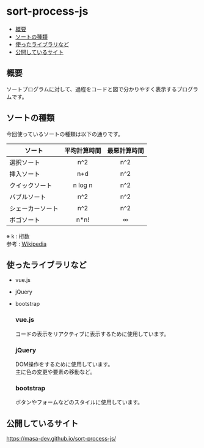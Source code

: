 # sort-process-js

- [概要](#概要)
- [ソートの種類](#ソートの種類)
- [使ったライブラリなど](#使ったライブラリなど)
- [公開しているサイト](#公開しているサイト)

## 概要

ソートプログラムに対して、過程をコードと図で分かりやすく表示するプログラムです。

## ソートの種類

今回使っているソートの種類は以下の通りです。

| ソート | 平均計算時間 | 最悪計算時間 |
| --- | :---: | :---: |
| 選択ソート | n^2 | n^2 |
| 挿入ソート | n+d | n^2 |
| クイックソート | n log n | n^2 |
| バブルソート | n^2 | n^2 |
| シェーカーソート | n^2 | n^2 |
| ボゴソート | n*n! | ∞ |

※ k : 桁数<br>
参考 : [Wikipedia](https://ja.wikipedia.org/wiki/%E3%82%BD%E3%83%BC%E3%83%88)

## 使ったライブラリなど

- vue.js
- jQuery
- bootstrap

    ### vue.js

    コードの表示をリアクティブに表示するために使用しています。

    ### jQuery

    DOM操作をするために使用しています。<br>
    主に色の変更や要素の移動など。

    ### bootstrap

    ボタンやフォームなどのスタイルに使用しています。

## 公開しているサイト

https://masa-dev.github.io/sort-process-js/